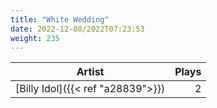 ```yaml
---
title: "White Wedding"
date: 2022-12-08/2022T07:23:53
weight: 235
---
```




 Artist | Plays 
----- | -----:
[Billy Idol]({{< ref "a28839">}}) | 2
